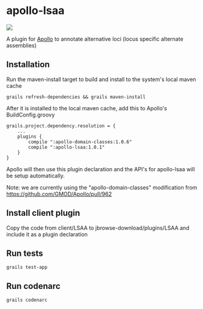# apollo-lsaa

[![](https://travis-ci.org/elsiklab/apollo_lsaa.svg?branch=master)](https://travis-ci.org/elsiklab/apollo_lsaa)

A plugin for [Apollo](http://github.com/GMOD/Apollo) to annotate alternative loci (locus specific alternate assemblies)

## Installation


Run the maven-install target to build and install to the system's local maven cache

    grails refresh-dependencies && grails maven-install

After it is installed to the local maven cache, add this to Apollo's BuildConfig.groovy

    grails.project.dependency.resolution = {
        ...
        plugins {
            compile ":apollo-domain-classes:1.0.6"
            compile ":apollo-lsaa:1.0.1"
        }
    }

Apollo will then use this plugin declaration and the API's for apollo-lsaa will be setup automatically.

Note: we are currently using the "apollo-domain-classes" modification from https://github.com/GMOD/Apollo/pull/962


## Install client plugin

Copy the code from client/LSAA to jbrowse-download/plugins/LSAA and include it as a plugin declaration



## Run tests

    grails test-app

## Run codenarc

    grails codenarc
